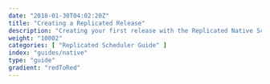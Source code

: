 ```yaml
---
date: "2018-01-30T04:02:20Z"
title: "Creating a Replicated Release"
description: "Creating your first release with the Replicated Native Scheduler"
weight: "10002"
categories: [ "Replicated Scheduler Guide" ]
index: "guides/native"
type: "guide"
gradient: "redToRed"
---
```


